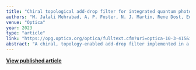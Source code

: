 ```yaml
---
title: "Chiral topological add‑drop filter for integrated quantum photonic circuits"
authors: "M. Jalali Mehrabad, A. P. Foster, N. J. Martin, Rene Dost, Edmund Clarke, P. K. Patil, M. S. Skolnick, L. R. Wilson"
venue: "Optica"
year: 2023
type: "article"
link: "https://opg.optica.org/optica/fulltext.cfm?uri=optica-10-3-415&id=528201"
abstract: "A chiral, topology‑enabled add‑drop filter implemented in a semiconductor platform for integrated quantum photonics."
---
```


**[View published article](https://opg.optica.org/optica/fulltext.cfm?uri=optica-10-3-415&id=528201)**
